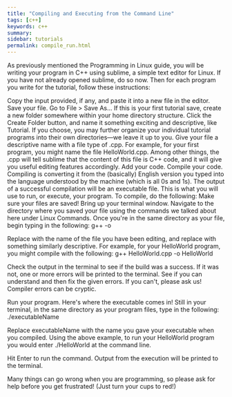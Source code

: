 ```yaml
---
title: "Compiling and Executing from the Command Line"
tags: [c++]
keywords: c++
summary:
sidebar: tutorials
permalink: compile_run.html
---
```


As previously mentioned the Programming in Linux guide, you will be writing your program in C++ using sublime, a simple text editor for Linux. If you have not already opened sublime, do so now. Then for each program you write for the tutorial, follow these instructions:

Copy the input provided, if any, and paste it into a new file in the editor.
Save your file.
Go to File > Save As...
If this is your first tutorial save, create a new folder somewhere within your home directory structure. Click the Create Folder button, and name it something exciting and descriptive, like Tutorial. If you choose, you may further organize your individual tutorial programs into their own directories—we leave it up to you.
Give your file a descriptive name with a file type of .cpp. For example, for your first program, you might name the file HelloWorld.cpp. Among other things, the .cpp will tell sublime that the content of this file is C++ code, and it will give you useful editing features accordingly.
Add your code.
Compile your code.
Compiling is converting it from the (basically) English version you typed into the language understood by the machine (which is all 0s and 1s).
The output of a successful compilation will be an executable file. This is what you will use to run, or execute, your program.
To compile, do the following:
Make sure your files are saved!
Bring up your terminal window.
Navigate to the directory where you saved your file using the commands we talked about here under Linux Commands.
Once you're in the same directory as your file, begin typing in the following:
g++ <filename> -o <executableName>

Replace <filename> with the name of the file you have been editing, and replace <executableName> with something similarly descriptive. For example, for your HelloWorld program, you might compile with the following:
g++ HelloWorld.cpp -o HelloWorld

Check the output in the terminal to see if the build was a success. If it was not, one or more errors will be printed to the terminal. See if you can understand and then fix the given errors. If you can't, please ask us! Compiler errors can be cryptic.

Run your program.
Here's where the executable comes in! Still in your terminal, in the same directory as your program files, type in the following:
./executableName

Replace executableName with the name you gave your executable when you compiled. Using the above example, to run your HelloWorld program you would enter ./HelloWorld at the command line.

Hit Enter to run the command.
Output from the execution will be printed to the terminal.

Many things can go wrong when you are programming, so please ask for help before you get frustrated! (Just turn your cups to red!)
